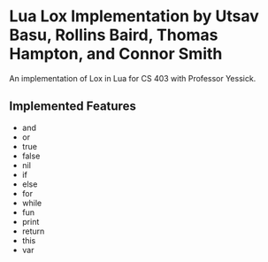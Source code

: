 # Lua Lox Implementation by Utsav Basu, Rollins Baird, Thomas Hampton, and Connor Smith

An implementation of Lox in Lua for CS 403 with Professor Yessick.

## Implemented Features

- and
- or
- true
- false
- nil
- if
- else
- for
- while
- fun
- print
- return
- this
- var
